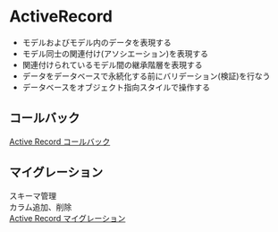 # ActiveRecord
- モデルおよびモデル内のデータを表現する
- モデル同士の関連付け(アソシエーション)を表現する
- 関連付けられているモデル間の継承階層を表現する
- データをデータベースで永続化する前にバリデーション(検証)を行なう
- データベースをオブジェクト指向スタイルで操作する

## コールバック
[Active Record コールバック](https://railsguides.jp/active_record_callbacks.html)

## マイグレーション
スキーマ管理  
カラム追加、削除  
[Active Record マイグレーション](https://railsguides.jp/active_record_migrations.html)

